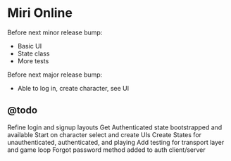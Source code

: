 Miri Online
===========

Before next minor release bump:
 - Basic UI
 - State class
 - More tests

Before next major release bump:
 - Able to log in, create character, see UI


## @todo

Refine login and signup layouts
Get Authenticated state bootstrapped and available
Start on character select and create UIs
Create States for unauthenticated, authenticated, and playing
Add testing for transport layer and game loop
Forgot password method added to auth client/server